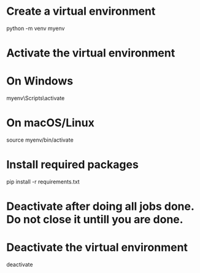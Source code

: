 # Create a virtual environment
python -m venv myenv

# Activate the virtual environment
# On Windows
myenv\Scripts\activate

# On macOS/Linux
source myenv/bin/activate

# Install required packages
pip install -r requirements.txt

# Deactivate after doing all jobs done. Do not close it untill you are done.
# Deactivate the virtual environment
deactivate
